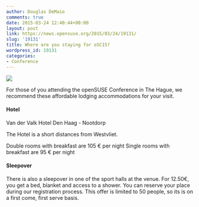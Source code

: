 ```yaml
---
author: Douglas DeMaio
comments: true
date: 2015-03-24 12:40:44+00:00
layout: post
link: https://news.opensuse.org/2015/03/24/19131/
slug: '19131'
title: Where are you staying for oSC15?
wordpress_id: 19131
categories:
- Conference
---
```


![](https://events.opensuse.org/system/lodgings/photos/000/000/030/large/8072235416_946d0e43ea_k.jpg?1423575936)

For those of you attending the openSUSE Conference in The Hague, we recommend these affordable lodging accommodations for your visit.


#### Hotel


Van der Valk Hotel Den Haag - Nootdorp

The Hotel is a short distances from Westvliet.

Double rooms with breakfast are 105 € per night
Single rooms with breakfast are 95 € per night


#### Sleepover


There is also a sleepover in one of the sport halls at the venue. For 12.50€,  you get a bed, blanket and access to a shower. You can reserve your place during our registration process. This offer is limited to 50 people, so its is on a first come, first serve basis.
